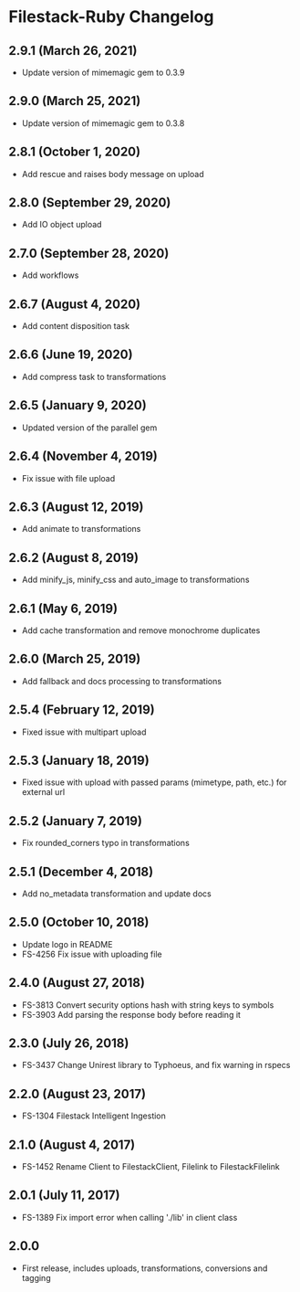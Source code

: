 # Filestack-Ruby Changelog

## 2.9.1 (March 26, 2021)
- Update version of mimemagic gem to 0.3.9

## 2.9.0 (March 25, 2021)
- Update version of mimemagic gem to 0.3.8

## 2.8.1 (October 1, 2020)
- Add rescue and raises body message on upload

## 2.8.0 (September 29, 2020)
- Add IO object upload

## 2.7.0 (September 28, 2020)
- Add workflows

## 2.6.7 (August 4, 2020)
- Add content disposition task

## 2.6.6 (June 19, 2020)
- Add compress task to transformations

## 2.6.5 (January 9, 2020)
- Updated version of the parallel gem

## 2.6.4 (November 4, 2019)
- Fix issue with file upload

## 2.6.3 (August 12, 2019)
- Add animate to transformations

## 2.6.2 (August 8, 2019)
- Add minify_js, minify_css and auto_image to transformations

## 2.6.1 (May 6, 2019)
- Add cache transformation and remove monochrome duplicates

## 2.6.0 (March 25, 2019)
- Add fallback and docs processing to transformations

## 2.5.4 (February 12, 2019)
- Fixed issue with multipart upload

## 2.5.3 (January 18, 2019)
- Fixed issue with upload with passed params (mimetype, path, etc.) for external url

## 2.5.2 (January 7, 2019)
- Fix rounded_corners typo in transformations

## 2.5.1 (December 4, 2018)
- Add no_metadata transformation and update docs

## 2.5.0 (October 10, 2018)
- Update logo in README
- FS-4256 Fix issue with uploading file

## 2.4.0 (August 27, 2018)
- FS-3813 Convert security options hash with string keys to symbols
- FS-3903 Add parsing the response body before reading it

## 2.3.0 (July 26, 2018)
- FS-3437 Change Unirest library to Typhoeus, and fix warning in rspecs

## 2.2.0 (August 23, 2017)
- FS-1304 Filestack Intelligent Ingestion

## 2.1.0 (August 4, 2017)
- FS-1452 Rename Client to FilestackClient, Filelink to FilestackFilelink

## 2.0.1 (July 11, 2017)
- FS-1389 Fix import error when calling './lib' in client class

## 2.0.0
- First release, includes uploads, transformations, conversions and tagging
